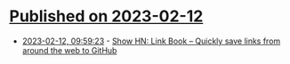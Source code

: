 # [Published on 2023-02-12](index.md)

* [2023-02-12, 09:59:23](https://news.ycombinator.com/item?id=34761563) - [Show HN: Link Book – Quickly save links from around the web to GitHub](https://link-book.vercel.app)
